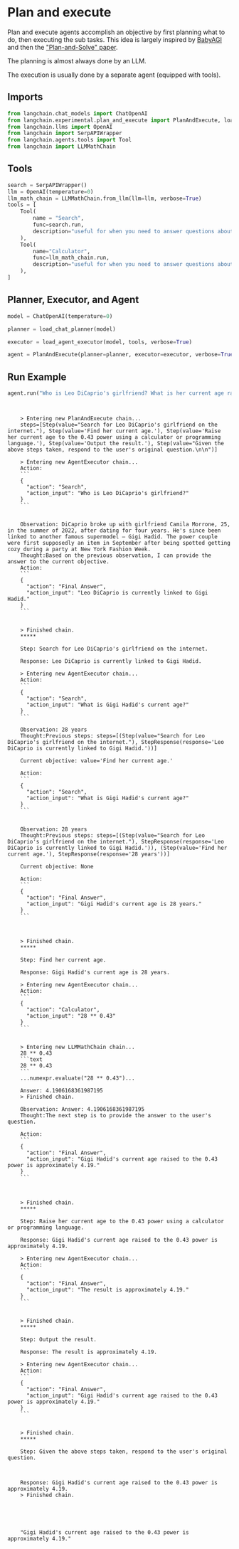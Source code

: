 # Plan and execute

Plan and execute agents accomplish an objective by first planning what to do, then executing the sub tasks. This idea is largely inspired by [BabyAGI](https://github.com/yoheinakajima/babyagi) and then the ["Plan-and-Solve" paper](https://arxiv.org/abs/2305.04091).

The planning is almost always done by an LLM.

The execution is usually done by a separate agent (equipped with tools).

<!-- WARNING: THIS FILE WAS AUTOGENERATED! DO NOT EDIT! Instead, edit the notebook w/the location & name as this file. -->

## Imports


```python
from langchain.chat_models import ChatOpenAI
from langchain.experimental.plan_and_execute import PlanAndExecute, load_agent_executor, load_chat_planner
from langchain.llms import OpenAI
from langchain import SerpAPIWrapper
from langchain.agents.tools import Tool
from langchain import LLMMathChain
```

## Tools


```python
search = SerpAPIWrapper()
llm = OpenAI(temperature=0)
llm_math_chain = LLMMathChain.from_llm(llm=llm, verbose=True)
tools = [
    Tool(
        name = "Search",
        func=search.run,
        description="useful for when you need to answer questions about current events"
    ),
    Tool(
        name="Calculator",
        func=llm_math_chain.run,
        description="useful for when you need to answer questions about math"
    ),
]
```

## Planner, Executor, and Agent


```python
model = ChatOpenAI(temperature=0)
```


```python
planner = load_chat_planner(model)
```


```python
executor = load_agent_executor(model, tools, verbose=True)
```


```python
agent = PlanAndExecute(planner=planner, executor=executor, verbose=True)
```

## Run Example


```python
agent.run("Who is Leo DiCaprio's girlfriend? What is her current age raised to the 0.43 power?")
```

<CodeOutputBlock lang="python">

```
    
    
    > Entering new PlanAndExecute chain...
    steps=[Step(value="Search for Leo DiCaprio's girlfriend on the internet."), Step(value='Find her current age.'), Step(value='Raise her current age to the 0.43 power using a calculator or programming language.'), Step(value='Output the result.'), Step(value="Given the above steps taken, respond to the user's original question.\n\n")]
    
    > Entering new AgentExecutor chain...
    Action:
    ```
    {
      "action": "Search",
      "action_input": "Who is Leo DiCaprio's girlfriend?"
    }
    ``` 
    
    
    Observation: DiCaprio broke up with girlfriend Camila Morrone, 25, in the summer of 2022, after dating for four years. He's since been linked to another famous supermodel – Gigi Hadid. The power couple were first supposedly an item in September after being spotted getting cozy during a party at New York Fashion Week.
    Thought:Based on the previous observation, I can provide the answer to the current objective. 
    Action:
    ```
    {
      "action": "Final Answer",
      "action_input": "Leo DiCaprio is currently linked to Gigi Hadid."
    }
    ```
    
    
    > Finished chain.
    *****
    
    Step: Search for Leo DiCaprio's girlfriend on the internet.
    
    Response: Leo DiCaprio is currently linked to Gigi Hadid.
    
    > Entering new AgentExecutor chain...
    Action:
    ```
    {
      "action": "Search",
      "action_input": "What is Gigi Hadid's current age?"
    }
    ```
    
    Observation: 28 years
    Thought:Previous steps: steps=[(Step(value="Search for Leo DiCaprio's girlfriend on the internet."), StepResponse(response='Leo DiCaprio is currently linked to Gigi Hadid.'))]
    
    Current objective: value='Find her current age.'
    
    Action:
    ```
    {
      "action": "Search",
      "action_input": "What is Gigi Hadid's current age?"
    }
    ```
    
    
    Observation: 28 years
    Thought:Previous steps: steps=[(Step(value="Search for Leo DiCaprio's girlfriend on the internet."), StepResponse(response='Leo DiCaprio is currently linked to Gigi Hadid.')), (Step(value='Find her current age.'), StepResponse(response='28 years'))]
    
    Current objective: None
    
    Action:
    ```
    {
      "action": "Final Answer",
      "action_input": "Gigi Hadid's current age is 28 years."
    }
    ```
    
    
    
    > Finished chain.
    *****
    
    Step: Find her current age.
    
    Response: Gigi Hadid's current age is 28 years.
    
    > Entering new AgentExecutor chain...
    Action:
    ```
    {
      "action": "Calculator",
      "action_input": "28 ** 0.43"
    }
    ```
    
    
    > Entering new LLMMathChain chain...
    28 ** 0.43
    ```text
    28 ** 0.43
    ```
    ...numexpr.evaluate("28 ** 0.43")...
    
    Answer: 4.1906168361987195
    > Finished chain.
    
    Observation: Answer: 4.1906168361987195
    Thought:The next step is to provide the answer to the user's question.
    
    Action:
    ```
    {
      "action": "Final Answer",
      "action_input": "Gigi Hadid's current age raised to the 0.43 power is approximately 4.19."
    }
    ```
    
    
    
    > Finished chain.
    *****
    
    Step: Raise her current age to the 0.43 power using a calculator or programming language.
    
    Response: Gigi Hadid's current age raised to the 0.43 power is approximately 4.19.
    
    > Entering new AgentExecutor chain...
    Action:
    ```
    {
      "action": "Final Answer",
      "action_input": "The result is approximately 4.19."
    }
    ```
    
    
    > Finished chain.
    *****
    
    Step: Output the result.
    
    Response: The result is approximately 4.19.
    
    > Entering new AgentExecutor chain...
    Action:
    ```
    {
      "action": "Final Answer",
      "action_input": "Gigi Hadid's current age raised to the 0.43 power is approximately 4.19."
    }
    ```
    
    
    > Finished chain.
    *****
    
    Step: Given the above steps taken, respond to the user's original question.
    
    
    
    Response: Gigi Hadid's current age raised to the 0.43 power is approximately 4.19.
    > Finished chain.





    "Gigi Hadid's current age raised to the 0.43 power is approximately 4.19."
```

</CodeOutputBlock>
